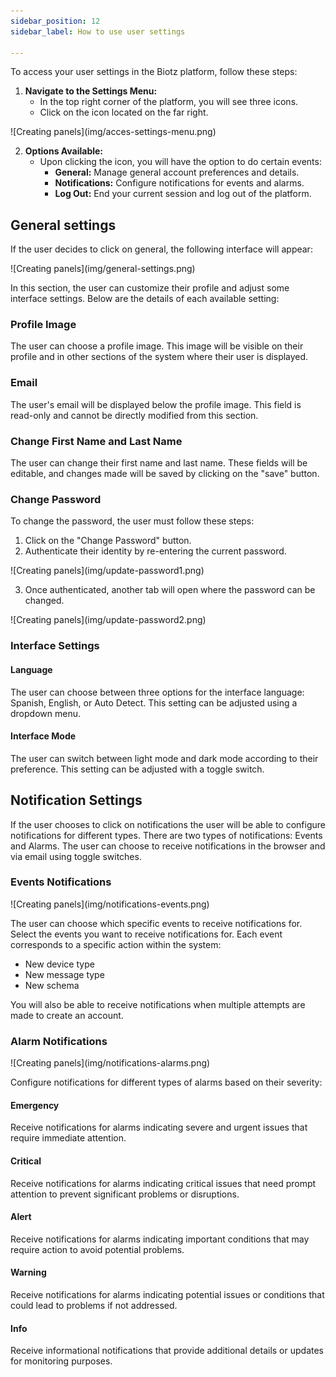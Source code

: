 ```yaml
---
sidebar_position: 12
sidebar_label: How to use user settings

---
```


To access your user settings in the Biotz platform, follow these steps:

1. **Navigate to the Settings Menu:**
   - In the top right corner of the platform, you will see three icons.
   - Click on the icon located on the far right.

<div class="tutorial-image-container">
    ![Creating panels](img/acces-settings-menu.png)
</div>

2. **Options Available:**
   - Upon clicking the icon, you will have the option to do certain events:
     - **General:** Manage general account preferences and details.
     - **Notifications:** Configure notifications for events and alarms.
     - **Log Out:** End your current session and log out of the platform.


## General settings

If the user decides to click on general, the following interface will appear:

<div class="tutorial-image-container">
    ![Creating panels](img/general-settings.png)
</div>

In this section, the user can customize their profile and adjust some interface settings. Below are the details of each available setting:

### Profile Image
The user can choose a profile image. This image will be visible on their profile and in other sections of the system where their user is displayed.

### Email
The user's email will be displayed below the profile image. This field is read-only and cannot be directly modified from this section.

### Change First Name and Last Name
The user can change their first name and last name. These fields will be editable, and changes made will be saved by clicking on the "save" button.

### Change Password
To change the password, the user must follow these steps:

1. Click on the "Change Password" button.
2. Authenticate their identity by re-entering the current password.

<div class="tutorial-image-container">
    ![Creating panels](img/update-password1.png)
</div>

3. Once authenticated, another tab will open where the password can be changed.
<div class="tutorial-image-container">
    ![Creating panels](img/update-password2.png)
</div>

### Interface Settings

#### Language
The user can choose between three options for the interface language: Spanish, English, or Auto Detect. This setting can be adjusted using a dropdown menu.


#### Interface Mode
The user can switch between light mode and dark mode according to their preference. This setting can be adjusted with a toggle switch.


## Notification Settings

If the user chooses to click on notifications the user will be able to configure notifications for different types. There are two types of notifications: Events and Alarms. The user can choose to receive notifications in the browser and via email using toggle switches.

### Events Notifications

<div class="tutorial-image-container">
    ![Creating panels](img/notifications-events.png)
</div>

The user can choose which specific events to receive notifications for.
Select the events you want to receive notifications for. Each event corresponds to a specific action within the system:

- New device type
- New message type
- New schema

You will also be able to receive notifications when multiple attempts are made to create an account.

### Alarm Notifications

<div class="tutorial-image-container">
    ![Creating panels](img/notifications-alarms.png)
</div>


Configure notifications for different types of alarms based on their severity:

#### Emergency
Receive notifications for alarms indicating severe and urgent issues that require immediate attention.

#### Critical
Receive notifications for alarms indicating critical issues that need prompt attention to prevent significant problems or disruptions.

#### Alert
Receive notifications for alarms indicating important conditions that may require action to avoid potential problems.


#### Warning
Receive notifications for alarms indicating potential issues or conditions that could lead to problems if not addressed.


#### Info
Receive informational notifications that provide additional details or updates for monitoring purposes.

